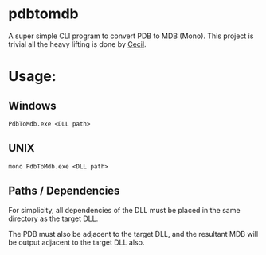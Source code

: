 # pdbtomdb

A super simple CLI program to convert PDB to MDB (Mono). This project is trivial all the heavy lifting is done by [Cecil](https://cecil.pe/).

# Usage:

## Windows

```
PdbToMdb.exe <DLL path>
```

## UNIX

```
mono PdbToMdb.exe <DLL path>
```

## Paths / Dependencies

For simplicity, all dependencies of the DLL must be placed in the same directory as the target DLL.

The PDB must also be adjacent to the target DLL, and the resultant MDB will be output adjacent to the target DLL also.

